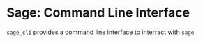 <!--
 Copyright (c) 2021 victor

 This software is released under the MIT License.
 https://opensource.org/licenses/MIT
-->

# Sage: Command Line Interface

`sage_cli` provides a command line interface to interract with `sage`.
